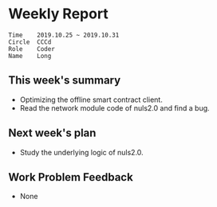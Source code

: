 # Weekly Report 
```
Time	2019.10.25 ~ 2019.10.31
Circle	CCCd
Role	Coder
Name	Long
```
## This week's summary
- Optimizing the offline smart contract client.
- Read the network module code of nuls2.0 and find a bug.

## Next week's plan

- Study the underlying logic of nuls2.0.


## Work Problem Feedback
- None


